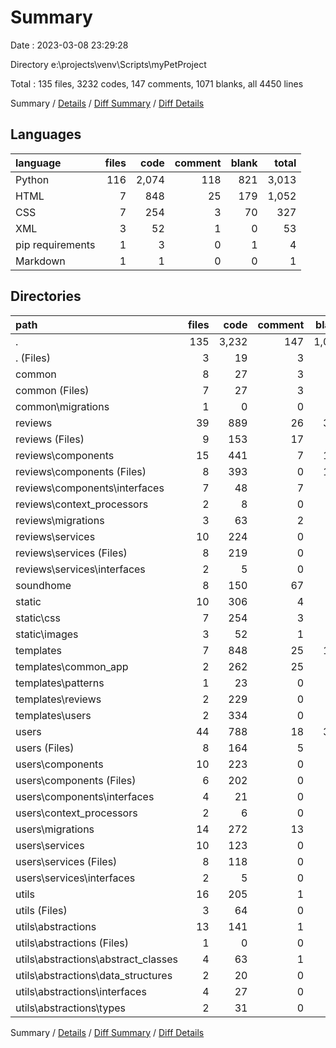 # Summary

Date : 2023-03-08 23:29:28

Directory e:\\projects\\venv\\Scripts\\myPetProject

Total : 135 files,  3232 codes, 147 comments, 1071 blanks, all 4450 lines

Summary / [Details](details.md) / [Diff Summary](diff.md) / [Diff Details](diff-details.md)

## Languages
| language | files | code | comment | blank | total |
| :--- | ---: | ---: | ---: | ---: | ---: |
| Python | 116 | 2,074 | 118 | 821 | 3,013 |
| HTML | 7 | 848 | 25 | 179 | 1,052 |
| CSS | 7 | 254 | 3 | 70 | 327 |
| XML | 3 | 52 | 1 | 0 | 53 |
| pip requirements | 1 | 3 | 0 | 1 | 4 |
| Markdown | 1 | 1 | 0 | 0 | 1 |

## Directories
| path | files | code | comment | blank | total |
| :--- | ---: | ---: | ---: | ---: | ---: |
| . | 135 | 3,232 | 147 | 1,071 | 4,450 |
| . (Files) | 3 | 19 | 3 | 6 | 28 |
| common | 8 | 27 | 3 | 20 | 50 |
| common (Files) | 7 | 27 | 3 | 19 | 49 |
| common\\migrations | 1 | 0 | 0 | 1 | 1 |
| reviews | 39 | 889 | 26 | 343 | 1,258 |
| reviews (Files) | 9 | 153 | 17 | 68 | 238 |
| reviews\\components | 15 | 441 | 7 | 170 | 618 |
| reviews\\components (Files) | 8 | 393 | 0 | 137 | 530 |
| reviews\\components\\interfaces | 7 | 48 | 7 | 33 | 88 |
| reviews\\context_processors | 2 | 8 | 0 | 4 | 12 |
| reviews\\migrations | 3 | 63 | 2 | 14 | 79 |
| reviews\\services | 10 | 224 | 0 | 87 | 311 |
| reviews\\services (Files) | 8 | 219 | 0 | 82 | 301 |
| reviews\\services\\interfaces | 2 | 5 | 0 | 5 | 10 |
| soundhome | 8 | 150 | 67 | 66 | 283 |
| static | 10 | 306 | 4 | 70 | 380 |
| static\\css | 7 | 254 | 3 | 70 | 327 |
| static\\images | 3 | 52 | 1 | 0 | 53 |
| templates | 7 | 848 | 25 | 179 | 1,052 |
| templates\\common_app | 2 | 262 | 25 | 61 | 348 |
| templates\\patterns | 1 | 23 | 0 | 5 | 28 |
| templates\\reviews | 2 | 229 | 0 | 45 | 274 |
| templates\\users | 2 | 334 | 0 | 68 | 402 |
| users | 44 | 788 | 18 | 304 | 1,110 |
| users (Files) | 8 | 164 | 5 | 72 | 241 |
| users\\components | 10 | 223 | 0 | 86 | 309 |
| users\\components (Files) | 6 | 202 | 0 | 66 | 268 |
| users\\components\\interfaces | 4 | 21 | 0 | 20 | 41 |
| users\\context_processors | 2 | 6 | 0 | 6 | 12 |
| users\\migrations | 14 | 272 | 13 | 80 | 365 |
| users\\services | 10 | 123 | 0 | 60 | 183 |
| users\\services (Files) | 8 | 118 | 0 | 56 | 174 |
| users\\services\\interfaces | 2 | 5 | 0 | 4 | 9 |
| utils | 16 | 205 | 1 | 83 | 289 |
| utils (Files) | 3 | 64 | 0 | 26 | 90 |
| utils\\abstractions | 13 | 141 | 1 | 57 | 199 |
| utils\\abstractions (Files) | 1 | 0 | 0 | 1 | 1 |
| utils\\abstractions\\abstract_classes | 4 | 63 | 1 | 25 | 89 |
| utils\\abstractions\\data_structures | 2 | 20 | 0 | 7 | 27 |
| utils\\abstractions\\interfaces | 4 | 27 | 0 | 14 | 41 |
| utils\\abstractions\\types | 2 | 31 | 0 | 10 | 41 |

Summary / [Details](details.md) / [Diff Summary](diff.md) / [Diff Details](diff-details.md)